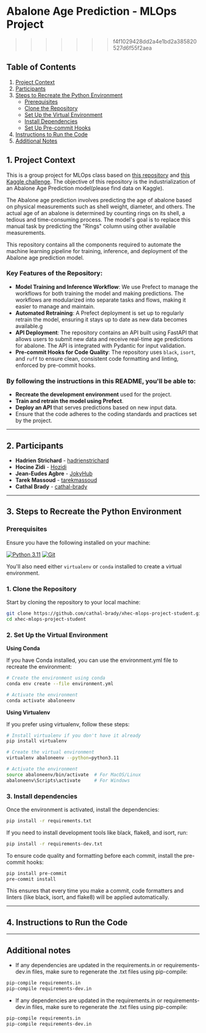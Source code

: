 # Abalone Age Prediction - MLOps Project
>>>>>>> f4f1029428dd2a4e1bd2a385820527d6f55f2aea

## Table of Contents
1. [Project Context](#1-project-context)
2. [Participants](#2-participants)
3. [Steps to Recreate the Python Environment](#3-steps-to-recreate-the-python-environment)
    - [Prerequisites](#prerequisites)
    - [Clone the Repository](#1-clone-the-repository)
    - [Set Up the Virtual Environment](#2-set-up-the-virtual-environment)
    - [Install Dependencies](#3-install-dependencies)
    - [Set Up Pre-commit Hooks](#4-set-up-pre-commit-hooks)
4. [Instructions to Run the Code](#4-instructions-to-run-the-code)
5. [Additional Notes](#additional-notes)

## 1. Project Context

This is a group project for MLOps class based on [this repository](https://github.com/artefactory/xhec-mlops-project-student) and [this Kaggle challenge](https://www.kaggle.com/datasets/rodolfomendes/abalone-dataset). The objective of this repository is the industrialization of an Abalone Age Prediction model(please find data on Kaggle).

The Abalone age prediction involves predicting the age of abalone based on physical measurements such as shell weight, diameter, and others. The actual age of an abalone is determined by counting rings on its shell, a tedious and time-consuming process. The model's goal is to replace this manual task by predicting the "Rings" column using other available measurements.

This repository contains all the components required to automate the machine learning pipeline for training, inference, and deployment of the Abalone age prediction model.

### Key Features of the Repository:
- **Model Training and Inference Workflow**: We use Prefect to manage the workflows for both training the model and making predictions. The workflows are modularized into separate tasks and flows, making it easier to manage and maintain.
- **Automated Retraining**: A Prefect deployment is set up to regularly retrain the model, ensuring it stays up to date as new data becomes available.g
- **API Deployment**: The repository contains an API built using FastAPI that allows users to submit new data and receive real-time age predictions for abalone. The API is integrated with Pydantic for input validation.
- **Pre-commit Hooks for Code Quality**: The repository uses `black`, `isort`, and `ruff` to ensure clean, consistent code formatting and linting, enforced by pre-commit hooks.

### By following the instructions in this README, you'll be able to:
- **Recreate the development environment** used for the project.
- **Train and retrain the model using Prefect**.
- **Deploy an API** that serves predictions based on new input data.
- Ensure that the code adheres to the coding standards and practices set by the project.

---

## 2. Participants

- **Hadrien Strichard** - [hadrienstrichard](https://github.com/hadrienstrichard)
- **Hocine Zidi** - [Hozidi](https://github.com/Hozidi)
- **Jean-Eudes Agbre** - [JokyHub](https://github.com/JokyHub)
- **Tarek Massoud** - [tarekmassoud](https://github.com/tarekmassoud)
- **Cathal Brady** - [cathal-brady](https://github.com/cathal-brady)

---

## 3. Steps to Recreate the Python Environment

### Prerequisites

Ensure you have the following installed on your machine:

[![Python 3.11](https://img.shields.io/badge/Python-3.11-blue)](https://www.python.org/downloads/release/python-3110/)
[![Git](https://img.shields.io/badge/Git-Installed-green)](https://git-scm.com/downloads)

You'll also need either `virtualenv` or `conda` installed to create a virtual environment.

### 1. Clone the Repository

Start by cloning the repository to your local machine:

```bash
git clone https://github.com/cathal-brady/xhec-mlops-project-student.git
cd xhec-mlops-project-student
```

### 2. Set Up the Virtual Environment

**Using Conda**

If you have Conda installed, you can use the environment.yml file to recreate the environment:

```bash
# Create the environment using conda
conda env create --file environment.yml

# Activate the environment
conda activate abaloneenv
```

**Using Virtualenv**

If you prefer using virtualenv, follow these steps:

```bash
# Install virtualenv if you don't have it already
pip install virtualenv

# Create the virtual environment
virtualenv abaloneenv --python=python3.11

# Activate the environment
source abaloneenv/bin/activate  # For MacOS/Linux
abaloneenv\Scripts\activate     # For Windows
```

### 3. Install dependencies

Once the environment is activated, install the dependencies:

```bash
pip install -r requirements.txt
```
If you need to install development tools like black, flake8, and isort, run:

```bash
pip install -r requirements-dev.txt
```

To ensure code quality and formatting before each commit, install the pre-commit hooks:

```bash
pip install pre-commit
pre-commit install
```
This ensures that every time you make a commit, code formatters and linters (like black, isort, and flake8) will be applied automatically.

---

## 4. Instructions to Run the Code

---

## Additional notes

- If any dependencies are updated in the requirements.in or requirements-dev.in files, make sure to regenerate the .txt files using pip-compile:

```bash
pip-compile requirements.in
pip-compile requirements-dev.in
```

- If any dependencies are updated in the requirements.in or requirements-dev.in files, make sure to regenerate the .txt files using pip-compile:

```bash
pip-compile requirements.in
pip-compile requirements-dev.in
```

